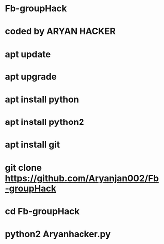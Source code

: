 # Fb-groupHack
# coded by ARYAN HACKER 
# apt update 
# apt upgrade 
# apt install python 
# apt install python2 
# apt install git 
# git clone https://github.com/Aryanjan002/Fb-groupHack
# cd Fb-groupHack
# python2 Aryanhacker.py
